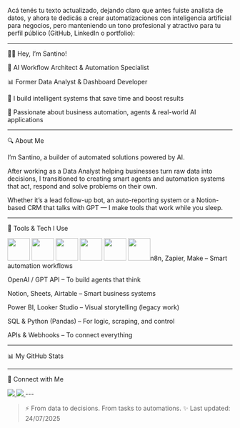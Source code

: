 Acá tenés tu texto actualizado, dejando claro que antes fuiste analista de datos, y ahora te dedicás a crear automatizaciones con inteligencia artificial para negocios, pero manteniendo un tono profesional y atractivo para tu perfil público (GitHub, LinkedIn o portfolio):


---

👋🏼 Hey, I’m Santino!



🤖 AI Workflow Architect & Automation Specialist

📊 Former Data Analyst & Dashboard Developer

🚀 I build intelligent systems that save time and boost results

🧠 Passionate about business automation, agents & real-world AI applications



---

🔍 About Me

I’m Santino, a builder of automated solutions powered by AI.

After working as a Data Analyst helping businesses turn raw data into decisions, I transitioned to creating smart agents and automation systems that act, respond and solve problems on their own.

Whether it’s a lead follow-up bot, an auto-reporting system or a Notion-based CRM that talks with GPT — I make tools that work while you sleep.


---

🧰 Tools & Tech I Use

<img src="https://github.com/user-attachments/assets/7ebe659f-fce8-4465-a596-ec75f0539568" width="50" />
<img src="https://github.com/user-attachments/assets/55b85c33-e1ba-4594-9790-ac658946737f" width="50" />
<img src="https://github.com/user-attachments/assets/52dc5a98-2832-4367-a01f-90348ff29776" width="50" />
<img src="https://github.com/user-attachments/assets/bfae9a4e-a6f5-4e84-bec1-a6a3cd4d3304" width="50" />
<img src="https://github.com/user-attachments/assets/fea91b11-8e9e-4836-af26-9d4679f1d52f" width="50" />
<img src="https://github.com/user-attachments/assets/c653003c-4a26-43db-9baa-fa3470bb2b59" width="50" />n8n, Zapier, Make – Smart automation workflows

OpenAI / GPT API – To build agents that think

Notion, Sheets, Airtable – Smart business systems

Power BI, Looker Studio – Visual storytelling (legacy work)

SQL & Python (Pandas) – For logic, scraping, and control

APIs & Webhooks – To connect everything



---

📊 My GitHub Stats





---

🔗 Connect with Me

<a href="https://www.linkedin.com/in/santinodr/" target="_blank">
  <img src="https://img.shields.io/badge/LinkedIn-blue?style=for-the-badge&logo=linkedin&logoColor=white" />
</a>
<a href="mailto:drsantinodr@gmail.com" target="_blank">
  <img src="https://img.shields.io/badge/Gmail-red?style=for-the-badge&logo=gmail&logoColor=white" />
</a>
---

> ⚡ From data to decisions. From tasks to automations.
✨ Last updated: 24/07/2025
